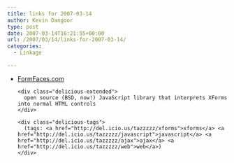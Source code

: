 ```yaml
---
title: links for 2007-03-14
author: Kevin Dangoor
type: post
date: 2007-03-14T16:21:55+00:00
url: /2007/03/14/links-for-2007-03-14/
categories:
  - Linkage

---
```

<ul class="delicious">
  <li>
    <div class="delicious-link">
      <a href="http://www.formfaces.com/">FormFaces.com</a>
    </div>
    
    <div class="delicious-extended">
      open source (BSD, now!) JavaScript library that interprets XForms into normal HTML controls
    </div>
    
    <div class="delicious-tags">
      (tags: <a href="http://del.icio.us/tazzzzz/xforms">xforms</a> <a href="http://del.icio.us/tazzzzz/javascript">javascript</a> <a href="http://del.icio.us/tazzzzz/ajax">ajax</a> <a href="http://del.icio.us/tazzzzz/web">web</a>)
    </div>
  </li>
</ul>